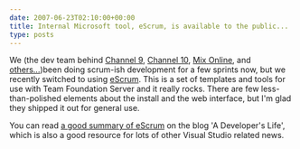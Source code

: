 ```yaml
---
date: 2007-06-23T02:10:00+00:00
title: Internal Microsoft tool, eScrum, is available to the public...
type: posts
---
```

We (the dev team behind [Channel 9](https://channel9.msdn.com/), [Channel 10](https://on10.net/), [Mix Online](https://www.visitmix.com/), and [others](https://www.mscommunities.com/)[...](https://channel8.msdn.com/))been doing scrum-ish development for a few sprints now, but we recently switched to using [eScrum](https://www.microsoft.com/downloads/details.aspx?FamilyID=55A4BDE6-10A7-4C41-9938-F388C1ED15E9&displaylang=en). This is a set of templates and tools for use with Team Foundation Server and it really rocks. There are few less-than-polished elements about the install and the web interface, but I'm glad they shipped it out for general use.

You can read [a good summary of eScrum](https://devmatter.blogspot.com/2007/06/quick-escrum-review.html) on the blog 'A Developer's Life', which is also a good resource for lots of other Visual Studio related news.
